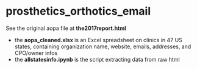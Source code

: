# prosthetics_orthotics_email

See the original aopa file at **the2017report.html**

  - the **aopa_cleaned.xlsx** is an Excel spreadsheet on clinics in 47 US states, containing organization name, website, emails, addresses, and CPO/owner infos
  - the **allstatesinfo.ipynb** is the script extracting data from raw html 
